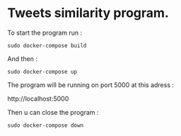# Tweets similarity program.

To start the program run :

```console
sudo docker-compose build
```

And then :

```console
sudo docker-compose up
```

The program will be running on port 5000 at this adress :

http://localhost:5000

Then u can close the program :

```console
sudo docker-compose down
```
